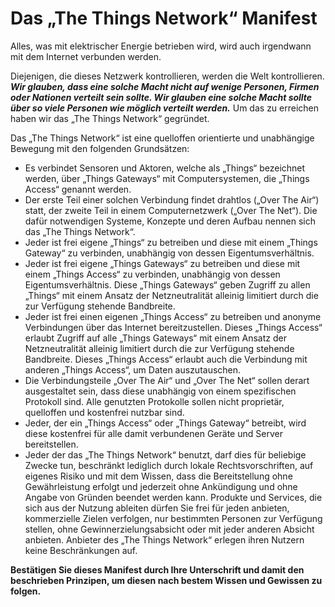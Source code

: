 # Das „The Things Network“ Manifest

Alles, was mit elektrischer Energie betrieben wird, wird auch irgendwann mit dem Internet verbunden werden.

Diejenigen, die dieses Netzwerk kontrollieren, werden die Welt kontrollieren. *__Wir glauben, dass eine solche Macht nicht auf wenige Personen, Firmen oder Nationen verteilt sein sollte. Wir glauben eine solche Macht sollte über so viele Personen wie möglich verteilt werden.__* Um das zu erreichen haben wir das „The Things Network“ gegründet.

Das „The Things Network“ ist eine quelloffen orientierte und unabhängige Bewegung mit den folgenden Grundsätzen:

* Es verbindet Sensoren und Aktoren, welche als „Things“ bezeichnet werden, über „Things Gateways“  mit Computersystemen, die „Things Access“ genannt werden.
* Der erste Teil einer solchen Verbindung findet drahtlos („Over The Air“) statt, der zweite Teil in einem Computernetzwerk („Over The Net“). Die dafür notwendigen Systeme, Konzepte und deren Aufbau nennen sich das „The Things Network“.
* Jeder ist frei eigene „Things“ zu betreiben und diese mit einem „Things Gateway“  zu verbinden, unabhängig von dessen Eigentumsverhältnis.
* Jeder ist frei eigene „Things Gateways“ zu betreiben und diese mit einem „Things Access“ zu verbinden, unabhängig von dessen Eigentumsverhältnis. Diese „Things Gateways“ geben Zugriff zu allen „Things“ mit einem Ansatz der Netzneutralität alleinig limitiert durch die zur Verfügung stehende Bandbreite.
* Jeder ist frei einen eigenen „Things Access“ zu betreiben und anonyme Verbindungen über das Internet bereitzustellen. Dieses „Things Access“ erlaubt Zugriff auf alle „Things Gateways“ mit einem Ansatz der Netzneutralität alleinig limitiert durch die zur Verfügung stehende Bandbreite. Dieses „Things Access“ erlaubt auch die Verbindung mit anderen „Things Access“, um Daten auszutauschen.
* Die Verbindungsteile „Over The Air“ und „Over The Net“ sollen derart ausgestaltet sein, dass diese unabhängig von einem spezifischen Protokoll sind. Alle genutzten Protokolle sollen nicht proprietär, quelloffen und kostenfrei nutzbar sind.
* Jeder, der ein „Things Access“ oder „Things Gateway“ betreibt, wird diese kostenfrei für alle damit verbundenen Geräte und Server bereitstellen.
* Jeder der das „The Things Network“ benutzt, darf dies für beliebige Zwecke tun, beschränkt lediglich durch lokale Rechtsvorschriften, auf eigenes Risiko und mit dem Wissen, dass die Bereitstellung ohne Gewährleistung erfolgt und jederzeit ohne Ankündigung und ohne Angabe von Gründen beendet werden kann. Produkte und Services, die sich aus der Nutzung ableiten dürfen Sie frei für jeden anbieten, kommerzielle Zielen verfolgen, nur bestimmten Personen zur Verfügung stellen, ohne Gewinnerzielungsabsicht oder mit jeder anderen Absicht anbieten. Anbieter des „The Things Network“ erlegen ihren Nutzern keine Beschränkungen auf.

__Bestätigen Sie dieses Manifest durch Ihre Unterschrift und damit den beschrieben Prinzipen, um diesen nach bestem Wissen und Gewissen zu folgen.__
